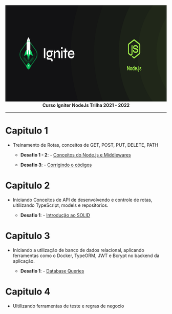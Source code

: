 <img src="./img/cover-node.js.png" alt="Trilha Ignite" height="300px" width="100%">

<div align="center">
<text><strong>Curso Igniter NodeJs Trilha 2021 - 2022</strong><text>
</div>

---

# Capitulo 1

- Treinamento de Rotas, conceitos de GET, POST, PUT, DELETE, PATH

  - **Desafio 1 - 2**: - [Conceitos do Node.js e Middlewares](https://github.com/marcosfillipe/nodejsdesafio1)
  
  - **Desafio 3**: - [Corrigindo o códigos](https://github.com/marcosfillipe/nodejsdesafio3)

# Capitulo 2

- Iniciando Conceitos de API de desenvolvendo e controle de rotas, ultilizando TypeScript, models e repositorios.

  - **Desafio 1**: - [Introdução ao SOLID](https://github.com/marcosfillipe/nodejsdesafiocap2d1)
  
  
# Capitulo 3

- Iniciando a utilização de banco de dados relacional, aplicando ferramentas como o Docker, TypeORM, JWT e Bcrypt no backend da aplicação.

  - **Desafio 1**: - [Database Queries](https://github.com/marcosfillipe/nodejscap3d1.git)

# Capitulo 4

- Ultilizando ferramentas de teste e regras de negocio

